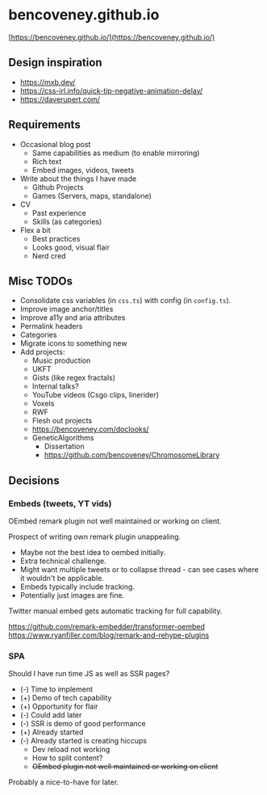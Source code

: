 # bencoveney.github.io

[https://bencoveney.github.io/](https://bencoveney.github.io/)

## Design inspiration

- https://mxb.dev/
- https://css-irl.info/quick-tip-negative-animation-delay/
- https://daverupert.com/

## Requirements

- Occasional blog post
  - Same capabilities as medium (to enable mirroring)
  - Rich text
  - Embed images, videos, tweets
- Write about the things I have made
  - Github Projects
  - Games (Servers, maps, standalone)
- CV
  - Past experience
  - Skills (as categories)
- Flex a bit
  - Best practices
  - Looks good, visual flair
  - Nerd cred

## Misc TODOs

- Consolidate css variables (in `css.ts`) with config (in `config.ts`).
- Improve image anchor/titles
- Improve a11y and aria attributes
- Permalink headers
- Categories
- Migrate icons to something new
- Add projects:
  - Music production
  - UKFT
  - Gists (like regex fractals)
  - Internal talks?
  - YouTube videos (Csgo clips, linerider)
  - Voxels
  - RWF
  - Flesh out projects
  - https://bencoveney.com/doclooks/
  - GeneticAlgorithms
    - Dissertation
    - https://github.com/bencoveney/ChromosomeLibrary

## Decisions

### Embeds (tweets, YT vids)

OEmbed remark plugin not well maintained or working on client.

Prospect of writing own remark plugin unappealing.

- Maybe not the best idea to oembed initially.
- Extra technical challenge.
- Might want multiple tweets or to collapse thread - can see cases where it wouldn't be applicable.
- Embeds typically include tracking.
- Potentially just images are fine.

Twitter manual embed gets automatic tracking for full capability.

https://github.com/remark-embedder/transformer-oembed
https://www.ryanfiller.com/blog/remark-and-rehype-plugins

### SPA

Should I have run time JS as well as SSR pages?

- (-) Time to implement
- (+) Demo of tech capability
- (+) Opportunity for flair
- (-) Could add later
- (-) SSR is demo of good performance
- (+) Already started
- (-) Already started is creating hiccups
  - Dev reload not working
  - How to split content?
  - ~~OEmbed plugin not well maintained or working on client~~

Probably a nice-to-have for later.
